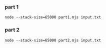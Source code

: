 ### part 1

```node --stack-size=65000 part1.mjs input.txt```

### part 2

```node --stack-size=65000 part2.mjs input.txt```